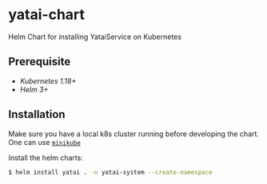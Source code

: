 # yatai-chart
Helm Chart for installing YataiService on Kubernetes

## Prerequisite

- *Kubernetes 1.18+*
- *Helm 3+*

## Installation

Make sure you have a local k8s cluster running before developing the chart. One can use [`minikube`](https://minikube.sigs.k8s.io/docs/)

Install the helm charts:
```bash
$ helm install yatai . -n yatai-system --create-namespace
```
